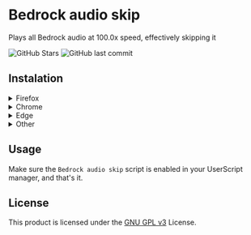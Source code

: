 # Bedrock audio skip

Plays all Bedrock audio at 100.0x speed, effectively skipping it

![GitHub Stars](https://img.shields.io/github/stars/pepperonijail77/bedrock-audio-skip?style=flat)
![GitHub last commit](https://img.shields.io/github/last-commit/pepperonijail77/bedrock-audio-skip)

## Instalation

<details>
<summary>Firefox</summary>

Install [Violentmonkey](https://addons.mozilla.org/en-US/firefox/addon/violentmonkey/) (Recommended), [Greasemonkey](https://addons.mozilla.org/en-US/firefox/addon/greasemonkey/), [Tampermonkey](https://addons.mozilla.org/en-US/firefox/addon/tampermonkey/) or [Firemonkey](https://addons.mozilla.org/en-US/firefox/addon/firemonkey/) from  Mozilla Add-ons.

In the extension's dashboard, press `Create a new script` or `New`. In the text box, delete anything there by default and paste the contents of [userscript.js](userscript.js), then press `Save & Close`.

</details>
<details>
<summary>Chrome</summary>

Install [Tampermonkey](https://chromewebstore.google.com/detail/tampermonkey/dhdgffkkebhmkfjojejmpbldmpobfkfo) (Recommended) or [Violentmonkey](https://chromewebstore.google.com/detail/violentmonkey/jinjaccalgkegednnccohejagnlnfdag) from the Chrome Web Store.

In the extension's dashboard, press `Create a new script` or `[+]`. In the text box, delete anything there by default and paste the contents of [userscript.js](userscript.js), then press `File > Save`.

</details>
<details>
<summary>Edge</summary>

Install [Tampermonkey](https://microsoftedge.microsoft.com/addons/detail/tampermonkey/iikmkjmpaadaobahmlepeloendndfphd) (Recommended) or [Violentmonkey](https://microsoftedge.microsoft.com/addons/detail/violentmonkey/eeagobfjdenkkddmbclomhiblgggliao) from Microsoft Add-ons or the Chrome Web Store.

In the extension's dashboard, press `Create a new script` or `[+]`. In the text box, delete anything there by default and paste the contents of [userscript.js](userscript.js), then press `File > Save`.

</details>
<details>
<summary>Other</summary>

Install [Violentmonkey](https://violentmonkey.github.io/) (Recommended), [Tampermonkey](https://www.tampermonkey.net/) (Recommended), [Greasemonkey](https://www.greasespot.net/), [Firemonkey](https://github.com/erosman/firemonkey) or another UserScript manager on your browser.

In the extension's dashboard, press `Create a new script`, `New`, or `+`. In the text box, delete anything there by default and paste the contents of [userscript.js](userscript.js), then press `Save`.

</details>

## Usage

Make sure the `Bedrock audio skip` script is enabled in your UserScript manager, and that's it.

## License
This product is licensed under the [GNU GPL v3](https://choosealicense.com/licenses/gpl-3.0) License.
